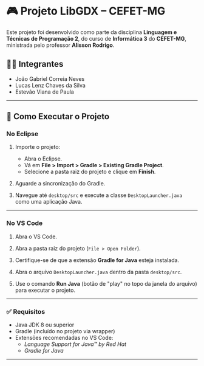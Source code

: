 # 🎮 Projeto LibGDX – CEFET-MG

Este projeto foi desenvolvido como parte da disciplina **Linguagem e Técnicas de Programação 2**, do curso de **Informática 3** do **CEFET-MG**, ministrada pelo professor **Alisson Rodrigo**.

## 👨‍💻 Integrantes

- João Gabriel Correia Neves  
- Lucas Lenz Chaves da Silva  
- Estevão Viana de Paula

---

## 🚀 Como Executar o Projeto

### No Eclipse

1. Importe o projeto:
   - Abra o Eclipse.
   - Vá em **File > Import > Gradle > Existing Gradle Project**.
   - Selecione a pasta raiz do projeto e clique em **Finish**.

2. Aguarde a sincronização do Gradle.

3. Navegue até `desktop/src` e execute a classe `DesktopLauncher.java` como uma aplicação Java.

---

### No VS Code

1. Abra o VS Code.

2. Abra a pasta raiz do projeto (`File > Open Folder`).

3. Certifique-se de que a extensão **Gradle for Java** esteja instalada.

4. Abra o arquivo `DesktopLauncher.java` dentro da pasta `desktop/src`.

5. Use o comando **Run Java** (botão de "play" no topo da janela do arquivo) para executar o projeto.

---

### ✅ Requisitos

- Java JDK 8 ou superior  
- Gradle (incluído no projeto via wrapper)  
- Extensões recomendadas no VS Code:  
  - *Language Support for Java™ by Red Hat*  
  - *Gradle for Java*  

---



